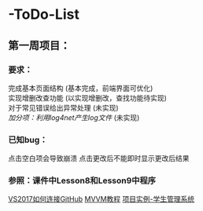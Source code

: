 # -ToDo-List

## 第一周项目：
### 要求：
   完成基本页面结构 (基本完成，前端界面可优化)<br>
   实现增删改查功能 (以实现增删改，查找功能待实现)<br>
   对于常见错误给出异常处理   (未实现)<br>
   *加分项：利用log4net产生log文件*  (未实现)<br> 
### 已知bug：
   点击空白项会导致崩溃
   点击更改后不能即时显示更改后结果
### 参照：课件中Lesson8和Lesson9中程序
[VS2017如何连接GitHub](https://blog.csdn.net/cc93691810/article/details/85252523)
[MVVM教程](https://www.bilibili.com/video/av29782724?t=6414)
[项目实例-学生管理系统](https://www.bilibili.com/video/av31560751?t=1316)
